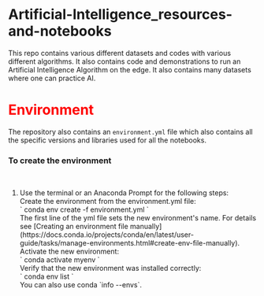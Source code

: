 # Artificial-Intelligence_resources-and-notebooks
This repo contains various different datasets and codes with various different algorithms. It also contains code and demonstrations to run an Artificial Intelligence Algorithm on the edge. It also contains many datasets where one can practice AI.
<br>
<font color=red><h1>Environment</h1></font>
The repository also contains an `environment.yml` file which also contains all the specific versions and libraries used for all the notebooks.<br>
<h3>To create the environment</h3>
<br>
<ol>
  <li>Use the terminal or an Anaconda Prompt for the following steps:<br>
  Create the environment from the environment.yml file:<br>
    `
    conda env create -f environment.yml
    `<br>
    The first line of the yml file sets the new environment's name. For details see [Creating an environment file manually](https://docs.conda.io/projects/conda/en/latest/user-guide/tasks/manage-environments.html#create-env-file-manually).<br>
    Activate the new environment:
    <br>
    `
    conda activate myenv
    `<br>
    Verify that the new environment was installed correctly:<br>
    `
    conda env list
    `<br>
    You can also use conda `info --envs`.
</li>
    
    
  </ol>
